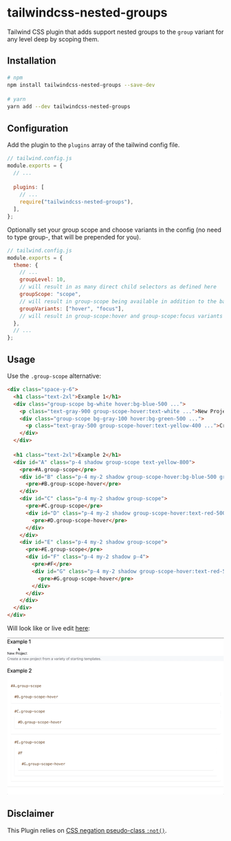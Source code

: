 # tailwindcss-nested-groups

Tailwind CSS plugin that adds support nested groups to the `group` variant for any level deep by scoping them.

## Installation

```sh
# npm
npm install tailwindcss-nested-groups --save-dev

# yarn
yarn add --dev tailwindcss-nested-groups
```

## Configuration

Add the plugin to the `plugins` array of the tailwind config file.  

```js
// tailwind.config.js
module.exports = {
  // ...

  plugins: [
    // ...
    require("tailwindcss-nested-groups"),
  ],
};
```

Optionally set your group scope and choose variants in the config (no need to type group-, that will be prepended for you).

```js
// tailwind.config.js
module.exports = {
  theme: {
    // ...
    groupLevel: 10,
    // will result in as many direct child selectors as defined here
    groupScope: "scope",
    // will result in group-scope being available in addition to the base group
    groupVariants: ["hover", "focus"],
    // will result in group-scope:hover and group-scope:focus variants
  },
  // ...
};
```

## Usage

Use the `.group-scope` alternative:

```html
<div class="space-y-6">
  <h1 class="text-2xl">Example 1</h1>
  <div class="group-scope bg-white hover:bg-blue-500 ...">
    <p class="text-gray-900 group-scope-hover:text-white ...">New Project</p>
    <div class="group-scope bg-gray-100 hover:bg-green-500 ...">
      <p class="text-gray-500 group-scope-hover:text-yellow-400 ...">Create a <span class="group-scope-hover:text-red-600">new project</span> from a variety of starting templates.</p>
    </div>
  </div>

  <h1 class="text-2xl">Example 2</h1>
  <div id="A" class="p-4 shadow group-scope text-yellow-800">
    <pre>#A.group-scope</pre>
    <div id="B" class="p-4 my-2 shadow group-scope-hover:bg-blue-500 group-scope-hover:text-white">
      <pre>#B.group-scope-hover</pre>
    </div>
    <div id="C" class="p-4 my-2 shadow group-scope">
      <pre>#C.group-scope</pre>
      <div id="D" class="p-4 my-2 shadow group-scope-hover:text-red-500">
        <pre>#D.group-scope-hover</pre>
      </div>
    </div>
    <div id="E" class="p-4 my-2 shadow group-scope">
      <pre>#E.group-scope</pre>
      <div id="F" class="p-4 my-2 shadow p-4">
        <pre>#F</pre>
        <div id="G" class="p-4 my-2 shadow group-scope-hover:text-red-500">
          <pre>#G.group-scope-hover</pre>
        </div>
      </div>
    </div>
  </div>
</div>
```

Will look like or live edit [here](https://play.tailwindcss.com/2DKQEhVtqL):

![in-action](tailwindcss-nested-groups.gif)

## Disclaimer

This Plugin relies on [CSS negation pseudo-class `:not()`](https://drafts.csswg.org/selectors-3/#negation).
